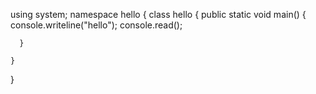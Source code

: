 using system;
namespace hello
{
   class hello
   {
      public static void main()
      {
      console.writeline("hello");
      console.read();
      
      }
      
    }
 }
